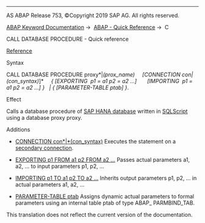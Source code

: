  

* * *

AS ABAP Release 753, ©Copyright 2019 SAP AG. All rights reserved.

[ABAP Keyword Documentation](javascript:call_link\('abenabap.htm'\)) →  [ABAP - Quick Reference](javascript:call_link\('abenabap_shortref.htm'\)) →  C

CALL DATABASE PROCEDURE - Quick reference

[Reference](javascript:call_link\('abapcall_database_procedure.htm'\))

Syntax

CALL DATABASE PROCEDURE proxy*|*(prox\_name)
    *\[*CONNECTION con*|*(con\_syntax)*\]*
    *{* *\[*EXPORTING  p1 = a1 p2 = a2 ...*\]*
      *\[*IMPORTING  p1 = a1 p2 = a2 ...*\]* *}*
  *|* *{* *\[*PARAMETER-TABLE ptab*\]* *}*.

Effect

Calls a database procedure of [SAP HANA database](javascript:call_link\('abenhana_database_glosry.htm'\) "Glossary Entry") written in [SQLScript](javascript:call_link\('abensql_script_glosry.htm'\) "Glossary Entry") using a database proxy proxy.

Additions

-   [CONNECTION con*|*(con\_syntax)](javascript:call_link\('abapcall_database_procedure.htm'\))
    Executes the statement on a [secondary connection](javascript:call_link\('abensecondary_db_connection_glosry.htm'\) "Glossary Entry").
    
-   [EXPORTING p1 FROM a1 p2 FROM a2 ...](javascript:call_link\('abapcall_db_proc_parameters.htm'\))
    Passes actual parameters a1, a2, ... to input parameters p1, p2, ...
    
-   [IMPORTING p1 TO a1 p2 TO a2 ...](javascript:call_link\('abapcall_db_proc_parameters.htm'\))
    Inherits output parameters p1, p2, ... in actual parameters a1, a2, ...
    
-   [PARAMETER-TABLE ptab](javascript:call_link\('abapcall_db_proc_parameter_tables.htm'\))
    Assigns dynamic actual parameters to formal parameters using an internal table ptab of type ABAP\_ PARMBIND\_TAB.
    

This translation does not reflect the current version of the documentation.